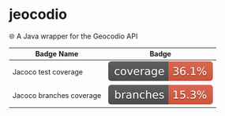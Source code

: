 # jeocodio

🌐 A Java wrapper for the Geocodio API

| Badge Name               | Badge                                    |
|--------------------------|------------------------------------------|
| Jacoco test coverage     | ![Coverage](.github/badges/jacoco.svg)   |
| Jacoco branches coverage | ![Coverage](.github/badges/branches.svg) |
